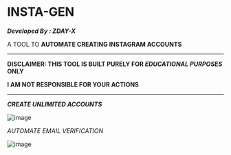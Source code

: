 # INSTA-GEN

_**Developed By : ZDAY-X**_




A TOOL TO **AUTOMATE CREATING INSTAGRAM ACCOUNTS**

____________________________________________________________________________

**DISCLAIMER: THIS TOOL IS BUILT PURELY FOR _EDUCATIONAL PURPOSES_ ONLY**

**I AM NOT RESPONSIBLE FOR YOUR ACTIONS**
____________________________________________________________________________




_**CREATE UNLIMITED ACCOUNTS**_

![image](https://user-images.githubusercontent.com/83881453/149972517-051267c2-7e1b-447b-a5c7-b7bbd78a254c.png)

_AUTOMATE EMAIL VERIFICATION_

![image](https://user-images.githubusercontent.com/83881453/149973054-da2b48f1-8ef6-4cfe-8e20-6cd451e3b6bd.png)
